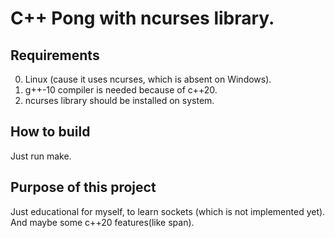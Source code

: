 # C++ Pong with ncurses library.
## Requirements
0. Linux (cause it uses ncurses, which is absent on Windows).
1. g++-10 compiler is needed because of c++20.
2. ncurses library should be installed on system.
## How to build
Just run make.
## Purpose of this project
Just educational for myself, to learn sockets (which is not implemented yet). And maybe some c++20 features(like span).
